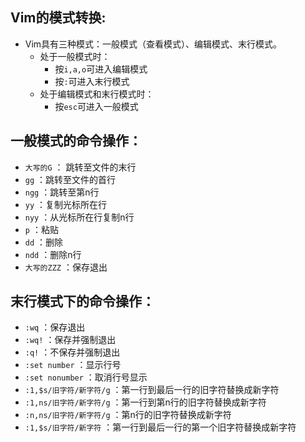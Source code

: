 ## Vim的模式转换:
- Vim具有三种模式：一般模式（查看模式）、编辑模式、末行模式。
  - 处于一般模式时：
    - 按`i,a,o`可进入编辑模式
    - 按`:`可进入末行模式
  - 处于编辑模式和末行模式时：
    - 按`esc`可进入一般模式


## 一般模式的命令操作：
- `大写的G` ： 跳转至文件的末行
- `gg`  ：跳转至文件的首行
- `ngg` ：跳转至第n行
- `yy` ：复制光标所在行
- `nyy` ：从光标所在行复制n行
- `p` ：粘贴
- `dd` ：删除
- `ndd` ：删除n行
- `大写的ZZZ` ：保存退出

## 末行模式下的命令操作：
- `:wq` ：保存退出
- `:wq!` ：保存并强制退出
- `:q!` ：不保存并强制退出
- `:set number` ：显示行号
- `:set nonumber` ：取消行号显示
- `:1,$s/旧字符/新字符/g` ：第一行到最后一行的旧字符替换成新字符
- `:1,ns/旧字符/新字符/g` ：第一行到第n行的旧字符替换成新字符
- `:n,ns/旧字符/新字符/g` ：第n行的旧字符替换成新字符
- `:1,$s/旧字符/新字符` ：第一行到最后一行的第一个旧字符替换成新字符

